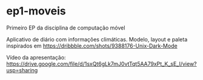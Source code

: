 # ep1-moveis
Primeiro EP da disciplina de computação móvel

Aplicativo de diário com informações climáticas. Modelo, layout e paleta inspirados em https://dribbble.com/shots/9388176-Unix-Dark-Mode

Vídeo da apresentação: https://drive.google.com/file/d/1sxQt6gLk7mJ0vtTqt5AA79xPt_K_sE_I/view?usp=sharing
